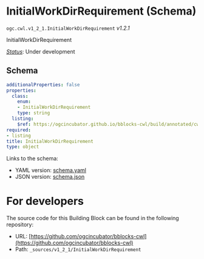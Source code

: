 
# InitialWorkDirRequirement (Schema)

`ogc.cwl.v1_2_1.InitialWorkDirRequirement` *v1.2.1*

InitialWorkDirRequirement

[*Status*](http://www.opengis.net/def/status): Under development

## Schema

```yaml
additionalProperties: false
properties:
  class:
    enum:
    - InitialWorkDirRequirement
    type: string
  listing:
    $ref: https://ogcincubator.github.io/bblocks-cwl/build/annotated/cwl/v1_2_1/InitialWorkDirListing/schema.yaml
required:
- listing
title: InitialWorkDirRequirement
type: object

```

Links to the schema:

* YAML version: [schema.yaml](https://ogcincubator.github.io/bblocks-cwl/build/annotated/cwl/v1_2_1/InitialWorkDirRequirement/schema.json)
* JSON version: [schema.json](https://ogcincubator.github.io/bblocks-cwl/build/annotated/cwl/v1_2_1/InitialWorkDirRequirement/schema.yaml)


# For developers

The source code for this Building Block can be found in the following repository:

* URL: [https://github.com/ogcincubator/bblocks-cwl](https://github.com/ogcincubator/bblocks-cwl)
* Path: `_sources/v1_2_1/InitialWorkDirRequirement`

